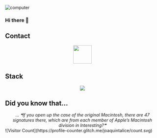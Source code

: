 ![computer](https://user-images.githubusercontent.com/78387674/218350184-36fbf0c9-7278-4a3d-8f4d-7a2fb69d4e8b.gif)
### Hi there 👋

## Contact
<div align="center">
<a href="https://www.linkedin.com/in/joaqu%C3%ADn-talice-gra%C3%B1a-63765b23b"><img src="https://user-images.githubusercontent.com/78387674/218301943-4d338938-429e-4b3f-848c-1279ffa8a08c.png" width=60></a>
</div>

## Stack

<p align="center">
  <a href="https://skillicons.dev">
    <img src="https://skillicons.dev/icons?i=git,github,nodejs,nestjs,ts,mysql,docker,postman" />
  </a>
</p>



## Did you know that...
<div align="center">
... 
<i>❝If you open up the case of the original Macintosh, there are 47 signatures there, which are from each member of Apple’s Macintosh division in Interesting?❞</i>
</div>
![Visitor Count](https://profile-counter.glitch.me/joaquintalice/count.svg)
